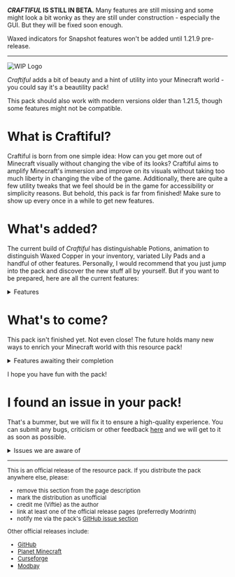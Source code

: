 **_CRAFTIFUL_ IS STILL IN BETA.**
Many features are still missing and some might look a bit wonky as they are still under construction - especially the GUI. But they will be fixed soon enough.

Waxed indicators for Snapshot features won't be added until 1.21.9 pre-release.

---

![WIP Logo](https://cdn.modrinth.com/data/cached_images/888e76f50f203552b0c1a5c5b205af733b22fd57.png)

_Craftiful_ adds a bit of beauty and a hint of utility into your Minecraft world - you could say it's a beautility pack!

This pack should also work with modern versions older than 1.21.5, though some features might not be compatible.

# What is Craftiful?
Craftiful is born from one simple idea: How can you get more out of Minecraft visually without changing the vibe of its looks? Craftiful aims to amplify Minecraft's immersion and improve on its visuals without taking too much liberty in changing the vibe of the game. Additionally, there are quite a few utility tweaks that we feel should be in the game for accessibility or simplicity reasons.
But behold, this pack is far from finished! Make sure to show up every once in a while to get new features.

# What's added?
The current build of _Craftiful_ has distinguishable Potions, animation to distinguish Waxed Copper in your inventory, variated Lily Pads and a handful of other features. Personally, I would recommend that you just jump into the pack and discover the new stuff all by yourself. But if you want to be prepared, here are all the current features:

<details>
<summary>Features</summary>

## 3D Block Models
![3D Block Models](https://cdn.modrinth.com/data/cached_images/43bcd22349f302d2efbdeb87b18c5f5b6b6d5fb7.png)

Some models in the game are pretty flat, so we gave them more depth. These blocks include:

all Bar types (except Waxed Copper) • all Door types • all Rail types • all Trapdoor types • Frogspawn • Glow Lichen • Ladder • Leaf Litter • Lily Pad • Resin Clump • Sculk • Spawner • Trial Spawner • Vault • Ominous Vault • Vines • Chains • Brewing Stand

## 3D Item Models
![3D Item Models](https://cdn.modrinth.com/data/cached_images/a349115f161f9dd2a1528050e023c431c3b3be0f.png)

Isn't it odd that some blocks are displayed as proper blocks, while other have dedicated icon textures? Well, this pack makes these blocks blocky again:

all Bar types (except Waxed Copper) • all Campfire types • all Door types • all Lantern types (except Waxed Copper) • all Torch types • Armor Stand • Bell • Brewing Stand • Cauldron • Flower Pot • Hopper • Lever • Mace (in hand) • Redstone Comparator • Redstone Repeater • Tripwire Hook • and these aren't even all that are planned!

And don't worry, most of these will still display as sprites in Item Frames!

Fences, Fence Gates and Shelves have also been rotated in the inventory to now face the direction of incoming light.

## Tiled Slabs and Stairs
![Tiled Slabs and Stairs](https://cdn.modrinth.com/data/cached_images/2ca9cb4a02652bfed33221d49cc2dbdea851afe0.png)

Slabs, Stairs and Walls of polished blocks love to simply cut off at edges instead of continuing their pattern to the end. This is now "fixed" for the following block types (Walls are still WIP):

Polished Andesite • Polished Diorite • Polished Granite • Polished Blackstone • Polished Deepslate • Polished Tuff • Prismarine Bricks • Quartz • Sandstone • Cut Sandstone • Red Sandstone • Red Cut Sandstone

## Variated Textures
Looking at the world can feel a bit same-y in Minecraft, so this pack wants to add variations to some natural blocks. But currently, we can only offer Lily Pads and Cracked Stone Bricks.

## Item Optmizations
![Shining Copper](https://cdn.modrinth.com/data/cached_images/f8bdbd8048fa93a22949d05e33365d8ff60acc55.png)

Small and nifty tweaks to help you tell your items apart in your inventory. Current additions are:

- shiny Waxed Copper to tell it apart from unwaxed Copper (not including 1.21.9 features)
- distinguishable textures for Potions in all variants
- distinguishable textures for Ominous Bottles
- distinguishable textures for Paintings
- distinguishable textures for Axolotl Buckets

## Redstone Indicators
![Redstone Indicators](https://cdn.modrinth.com/data/cached_images/7be12a3e2cc8b6b3594d832cfca48dec97db922d.png)

- Droppers, Dispensers and Observers show the direction they are facing from all sides
- Hoppers show subtile direction indication on their inside and the upper outside section
- Observer activation is indicated on all sides
- Sticky Pistons can be identified from all angles

## Retextures and Remodeling

- TNT is now less muddy
- the sides of Wet Farmland show a moist gradient
- the GUI is currently being reworked
- the sides of regular Piston heads have been changed to accomodate tiling
- Piston bars now resemble their Bedrock counterparts
- Leaf Litter only shows as a quarter if dropped

</details>

# What's to come?

This pack isn't finished yet. Not even close! The future holds many new ways to enrich your Minecraft world with this resource pack!

<details>
<summary>Features awaiting their completion</summary>
- a logo that is more than a simple Blockbench preset
- distiguishable Enchanted Books
- a GUI overhaul
- more variated blocks
- more 3D items
- lush foliage
and much, much more!
</details>

I hope you have fun with the pack!

# I found an issue in your pack!

That's a bummer, but we will fix it to ensure a high-quality experience. You can submit any bugs, criticism or other feedback [here](https://github.com/Viftie/Craftiful/issues) and we will get to it as soon as possible.

<details>
<summary>Issues we are aware of</summary>
- Redstone Torch item glow effect
- overlapping Vines, Glow Lichen and Sculk
</details>

---

<font size=2>This is an official release of the resource pack. If you distribute the pack anywhere else, please:
- remove this section from the page description
- mark the distribution as unofficial
- credit me (Viftie) as the author
- link at least one of the official release pages (preferredly Modrinth)
- notify me via the pack's [GitHub issue section](https://github.com/Viftie/Craftiful/issues)

Other official releases include:
- [GitHub](https://github.com/Viftie/Craftiful)
- [Planet Minecraft](https://www.planetminecraft.com/texture-pack/craftiful/)
- [Curseforge](https://legacy.curseforge.com/minecraft/texture-packs/craftiful)
- [Modbay](https://modbay.org/textures/5177-craftiful-v020-for-minecraft-1218-snapshot-25w33a.html)</font>
